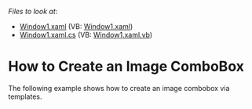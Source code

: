 <!-- default file list -->
*Files to look at*:

* [Window1.xaml](./CS/ComboBoxEdit_CreatingImageComboBox/Window1.xaml) (VB: [Window1.xaml](./VB/ComboBoxEdit_CreatingImageComboBox/Window1.xaml))
* [Window1.xaml.cs](./CS/ComboBoxEdit_CreatingImageComboBox/Window1.xaml.cs) (VB: [Window1.xaml.vb](./VB/ComboBoxEdit_CreatingImageComboBox/Window1.xaml.vb))
<!-- default file list end -->
# How to Create an Image ComboBox


<p>The following example shows how to create an image combobox via templates.</p>

<br/>


